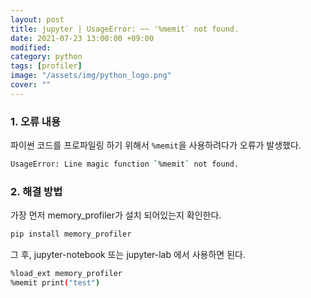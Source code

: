```yaml
---
layout: post
title: jupyter | UsageError: ~~ '%memit` not found.
date: 2021-07-23 13:00:00 +09:00
modified: 
category: python
tags: [profiler]
image: "/assets/img/python_logo.png"
cover: ""
---
```


### 1. 오류 내용

파이썬 코드를 프로파일링 하기 위해서 `%memit`을 사용하려다가 오류가 발생했다.<br>

```bash
UsageError: Line magic function `%memit` not found.
```

### 2. 해결 방법

가장 먼저 memory_profiler가 설치 되어있는지 확인한다.<br>

```bash
pip install memory_profiler
```

그 후, jupyter-notebook 또는 jupyter-lab 에서 사용하면 된다.<br>

```bash
%load_ext memory_profiler
%memit print("test")
```